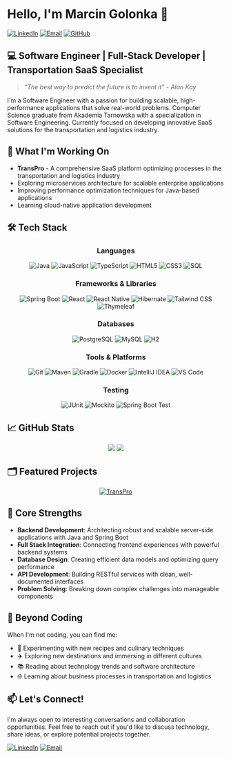 # Hello, I'm Marcin Golonka 👋

[![LinkedIn](https://img.shields.io/badge/LinkedIn-Connect-blue?style=for-the-badge&logo=linkedin)](https://www.linkedin.com/in/marcin-golonka-4510a928b/)
[![Email](https://img.shields.io/badge/Email-Contact%20Me-red?style=for-the-badge&logo=gmail)](mailto:marcin.golonka21@gmail.com)
[![GitHub](https://img.shields.io/badge/GitHub-Follow-black?style=for-the-badge&logo=github)](https://github.com/Golonka-Ma)

## 💻 Software Engineer | Full-Stack Developer | Transportation SaaS Specialist

> *"The best way to predict the future is to invent it" - Alan Kay*

I'm a Software Engineer with a passion for building scalable, high-performance applications that solve real-world problems. Computer Science graduate from Akademia Tarnowska with a specialization in Software Engineering. Currently focused on developing innovative SaaS solutions for the transportation and logistics industry.

## 🚀 What I'm Working On

- **TransPro** - A comprehensive SaaS platform optimizing processes in the transportation and logistics industry
- Exploring microservices architecture for scalable enterprise applications
- Improving performance optimization techniques for Java-based applications
- Learning cloud-native application development

## 🛠️ Tech Stack

<div align="center">

### Languages
![Java](https://img.shields.io/badge/-Java-007396?style=flat-square&logo=java&logoColor=white)
![JavaScript](https://img.shields.io/badge/-JavaScript-F7DF1E?style=flat-square&logo=javascript&logoColor=black)
![TypeScript](https://img.shields.io/badge/-TypeScript-3178C6?style=flat-square&logo=typescript&logoColor=white)
![HTML5](https://img.shields.io/badge/-HTML5-E34F26?style=flat-square&logo=html5&logoColor=white)
![CSS3](https://img.shields.io/badge/-CSS3-1572B6?style=flat-square&logo=css3&logoColor=white)
![SQL](https://img.shields.io/badge/-SQL-4479A1?style=flat-square&logo=postgresql&logoColor=white)

### Frameworks & Libraries
![Spring Boot](https://img.shields.io/badge/-Spring%20Boot-6DB33F?style=flat-square&logo=spring-boot&logoColor=white)
![React](https://img.shields.io/badge/-React-61DAFB?style=flat-square&logo=react&logoColor=black)
![React Native](https://img.shields.io/badge/-React%20Native-61DAFB?style=flat-square&logo=react&logoColor=black)
![Hibernate](https://img.shields.io/badge/-Hibernate-59666C?style=flat-square&logo=hibernate&logoColor=white)
![Tailwind CSS](https://img.shields.io/badge/-Tailwind%20CSS-38B2AC?style=flat-square&logo=tailwind-css&logoColor=white)
![Thymeleaf](https://img.shields.io/badge/-Thymeleaf-005F0F?style=flat-square&logo=thymeleaf&logoColor=white)

### Databases
![PostgreSQL](https://img.shields.io/badge/-PostgreSQL-336791?style=flat-square&logo=postgresql&logoColor=white)
![MySQL](https://img.shields.io/badge/-MySQL-4479A1?style=flat-square&logo=mysql&logoColor=white)
![H2](https://img.shields.io/badge/-H2-0000BB?style=flat-square&logo=h2&logoColor=white)

### Tools & Platforms
![Git](https://img.shields.io/badge/-Git-F05032?style=flat-square&logo=git&logoColor=white)
![Maven](https://img.shields.io/badge/-Maven-C71A36?style=flat-square&logo=apache-maven&logoColor=white)
![Gradle](https://img.shields.io/badge/-Gradle-02303A?style=flat-square&logo=gradle&logoColor=white)
![Docker](https://img.shields.io/badge/-Docker-2496ED?style=flat-square&logo=docker&logoColor=white)
![IntelliJ IDEA](https://img.shields.io/badge/-IntelliJ%20IDEA-000000?style=flat-square&logo=intellij-idea&logoColor=white)
![VS Code](https://img.shields.io/badge/-VS%20Code-007ACC?style=flat-square&logo=visual-studio-code&logoColor=white)

### Testing
![JUnit](https://img.shields.io/badge/-JUnit-25A162?style=flat-square&logo=junit5&logoColor=white)
![Mockito](https://img.shields.io/badge/-Mockito-C5D9C8?style=flat-square&logo=mockito&logoColor=white)
![Spring Boot Test](https://img.shields.io/badge/-Spring%20Boot%20Test-6DB33F?style=flat-square&logo=spring-boot&logoColor=white)

</div>

## 📈 GitHub Stats

<div align="center">
  <img src="https://github-readme-stats.vercel.app/api?username=Golonka-Ma&show_icons=true&count_private=true&hide_border=true&theme=react" />
  <img src="https://github-readme-streak-stats.herokuapp.com/?user=Golonka-Ma&theme=react&hide_border=true" />
</div>

## 🗂️ Featured Projects

<div align="center">

[![TransPro](https://github-readme-stats.vercel.app/api/pin/?username=Golonka-Ma&repo=TransProWeb&theme=react)](https://github.com/Golonka-Ma/TransProWeb)

</div>

## 🎯 Core Strengths

- **Backend Development**: Architecting robust and scalable server-side applications with Java and Spring Boot
- **Full Stack Integration**: Connecting frontend experiences with powerful backend systems
- **Database Design**: Creating efficient data models and optimizing query performance
- **API Development**: Building RESTful services with clean, well-documented interfaces
- **Problem Solving**: Breaking down complex challenges into manageable components

## 🌱 Beyond Coding

When I'm not coding, you can find me:
- 🍳 Experimenting with new recipes and culinary techniques
- ✈️ Exploring new destinations and immersing in different cultures
- 📚 Reading about technology trends and software architecture
- 🌐 Learning about business processes in transportation and logistics

## 📫 Let's Connect!

I'm always open to interesting conversations and collaboration opportunities. Feel free to reach out if you'd like to discuss technology, share ideas, or explore potential projects together.

[![LinkedIn](https://img.shields.io/badge/LinkedIn-Connect-blue?style=for-the-badge&logo=linkedin)](https://www.linkedin.com/in/marcin-golonka-4510a928b/)
[![Email](https://img.shields.io/badge/Email-Contact%20Me-red?style=for-the-badge&logo=gmail)](mailto:marcin.golonka21@gmail.com)
